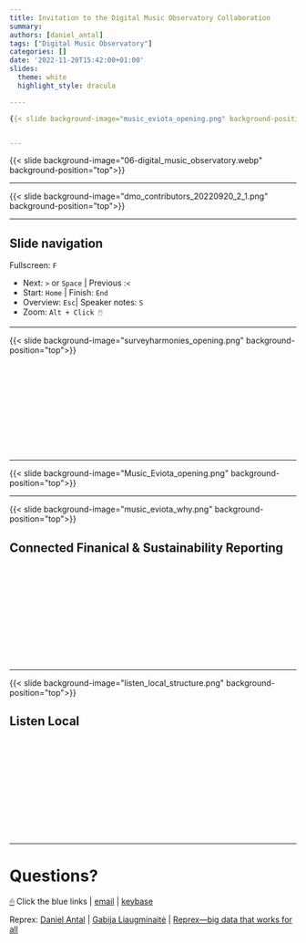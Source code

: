 ```yaml
---
title: Invitation to the Digital Music Observatory Collaboration
summary: 
authors: [daniel_antal]
tags: ["Digital Music Observatory"]
categories: []
date: '2022-11-20T15:42:00+01:00'
slides:
  theme: white
  highlight_style: dracula

----

{{< slide background-image="music_eviota_opening.png" background-position="top">}}


---
```


{{< slide background-image="06-digital_music_observatory.webp" background-position="top">}}

---

{{< slide background-image="dmo_contributors_20220920_2_1.png" background-position="top">}}

---


## Slide navigation

Fullscreen: `F`
- Next: `️>` or `Space` | Previous :️`<`
- Start: `Home` | Finish: `End`
- Overview: `Esc`|  Speaker notes: `S`
- Zoom: `Alt + Click 🖱️`

---

<!--- surveyharmonies --->
{{< slide background-image="surveyharmonies_opening.png" background-position="top">}}
<br/><br/><br/><br/><br/><br/><br/></br></br></br></br>

--- 

{{< slide background-image="Music_Eviota_opening.png" background-position="top">}}

---


{{< slide background-image="music_eviota_why.png" background-position="top">}}
## Connected Finanical & Sustainability Reporting
<br/><br/><br/><br/><br/><br/><br/><br/><br/><br/>

--- 

{{< slide background-image="listen_local_structure.png" background-position="top">}}
## Listen Local
<br/><br/><br/><br/><br/><br/><br/><br/><br/><br/>

---

# Questions?

[🖱](https://www.linkedin.com/company/68855596)  Click the blue links | [email](https://reprex.nl/#contact) | [keybase](https://keybase.io/team/reprexcommunity) 

Reprex: [Daniel Antal](https://www.linkedin.com/in/antaldaniel/) | [Gabija Liaugminaitė](https://www.linkedin.com/in/gabija-liaugminait%C4%97-5a906a152) |  [Reprex—big data that works for all](https://www.linkedin.com/company/68855596) 
